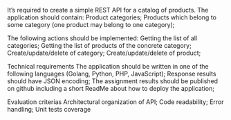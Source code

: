 It’s required to create a simple REST API for a catalog of products. The application should contain:
Product categories;
Products which belong to some category (one product may belong to one category);

The following actions should be implemented:
Getting the list of all categories;
Getting the list of products of the concrete category;
Create/update/delete of category;
Create/update/delete of product;

Technical requirements
The application should be written in one of the following languages (Golang, Python, PHP, JavaScript);
Response results should have JSON encoding;
The assignment results should be published on github including a short ReadMe about how to deploy the application;

Evaluation criterias
Architectural organization of API;
Code readability;
Error handling;
Unit tests coverage